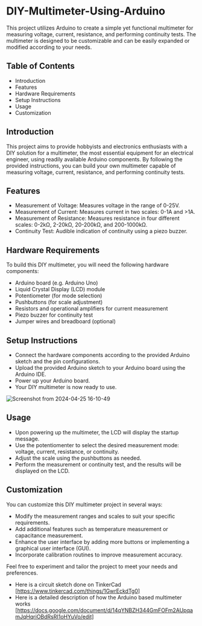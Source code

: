 # DIY-Multimeter-Using-Arduino

This project utilizes Arduino to create a simple yet functional multimeter for measuring voltage, current, resistance, and performing continuity tests. The multimeter is designed to be customizable and can be easily expanded or modified according to your needs.

## Table of Contents

- Introduction
- Features
- Hardware Requirements
- Setup Instructions
- Usage
- Customization

## Introduction

This project aims to provide hobbyists and electronics enthusiasts with a DIY solution for a multimeter, the most essential equipment for an electrical engineer, using readily available Arduino components. By following the provided instructions, you can build your own multimeter capable of measuring voltage, current, resistance, and performing continuity tests.

## Features

- Measurement of Voltage: Measures voltage in the range of 0-25V.
- Measurement of Current: Measures current in two scales: 0-1A and >1A.
- Measurement of Resistance: Measures resistance in four different scales: 0-2kΩ, 2-20kΩ, 20-200kΩ, and 200-1000kΩ.
- Continuity Test: Audible indication of continuity using a piezo buzzer.

## Hardware Requirements

To build this DIY multimeter, you will need the following hardware components:

- Arduino board (e.g. Arduino Uno)
- Liquid Crystal Display (LCD) module 
- Potentiometer (for mode selection)
- Pushbuttons (for scale adjustment)
- Resistors and operational amplifiers for current measurement
- Piezo buzzer for continuity test
- Jumper wires and breadboard (optional)

## Setup Instructions

- Connect the hardware components according to the provided Arduino sketch and the pin configurations.
- Upload the provided Arduino sketch to your Arduino board using the Arduino IDE.
- Power up your Arduino board.
- Your DIY multimeter is now ready to use.

![Screenshot from 2024-04-25 16-10-49](https://github.com/Mercury1565/DIY-Multimeter-Using-Arduino/assets/78665128/9e243116-7e10-4af0-86d8-bdc8de229993)

## Usage

- Upon powering up the multimeter, the LCD will display the startup message.
- Use the potentiomenter to select the desired measurement mode: voltage, current, resistance, or continuity.
- Adjust the scale using the pushbuttons as needed.
- Perform the measurement or continuity test, and the results will be displayed on the LCD.

## Customization

You can customize this DIY multimeter project in several ways:

- Modify the measurement ranges and scales to suit your specific requirements.
- Add additional features such as temperature measurement or capacitance measurement.
- Enhance the user interface by adding more buttons or implementing a graphical user interface (GUI).
- Incorporate calibration routines to improve measurement accuracy.

Feel free to experiment and tailor the project to meet your needs and preferences.

* Here is a circuit sketch done on TinkerCad [https://www.tinkercad.com/things/1GwrEckdTg0]
* Here is a detailed description of how the Arduino based multimeter works [https://docs.google.com/document/d/14qYNBZH344GmFOFm2AUpqamJqHqriOBdRsRI1oHYuVo/edit]
